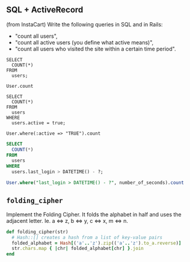 ## SQL + ActiveRecord

(from InstaCart) Write the following queries in SQL and in Rails:

* "count all users",
* "count all active users (you define what active means)",
* "count all users who visited the site within a certain time period".

```
SELECT
  COUNT(*)
FROM
  users;

User.count
```

```
SELECT
  COUNT(*)
FROM
  users
WHERE
  users.active = true;

User.where(:active => "TRUE").count
```

```sql
SELECT
  COUNT(*)
FROM
  users
WHERE
  users.last_login > DATETIME() - ?;

User.where("last_login > DATETIME() - ?", number_of_seconds).count
```

## `folding_cipher`

Implement the Folding Cipher. It folds the alphabet in half and uses
the adjacent letter. Ie. a <=> z, b <=> y, c <=> x, m <=> n.

```ruby
def folding_cipher(str)
  # Hash::[] creates a hash from a list of key-value pairs
  folded_alphabet = Hash[('a'..'z').zip(('a'..'z').to_a.reverse)]
  str.chars.map { |chr| folded_alphabet[chr] }.join
end
```
